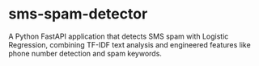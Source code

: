 # sms-spam-detector
A Python FastAPI application that detects SMS spam with Logistic Regression, combining TF-IDF text analysis and engineered features like phone number detection and spam keywords.
